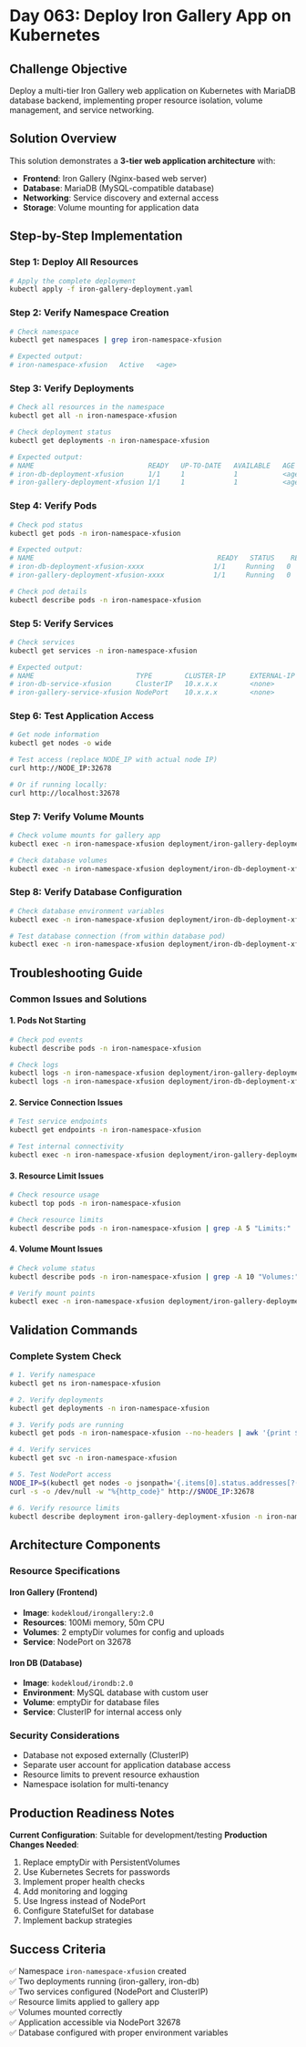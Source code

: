# Day 063: Deploy Iron Gallery App on Kubernetes

## Challenge Objective
Deploy a multi-tier Iron Gallery web application on Kubernetes with MariaDB database backend, implementing proper resource isolation, volume management, and service networking.

## Solution Overview

This solution demonstrates a **3-tier web application architecture** with:
- **Frontend**: Iron Gallery (Nginx-based web server)
- **Database**: MariaDB (MySQL-compatible database)
- **Networking**: Service discovery and external access
- **Storage**: Volume mounting for application data

## Step-by-Step Implementation

### Step 1: Deploy All Resources
```bash
# Apply the complete deployment
kubectl apply -f iron-gallery-deployment.yaml
```

### Step 2: Verify Namespace Creation
```bash
# Check namespace
kubectl get namespaces | grep iron-namespace-xfusion

# Expected output:
# iron-namespace-xfusion   Active   <age>
```

### Step 3: Verify Deployments
```bash
# Check all resources in the namespace
kubectl get all -n iron-namespace-xfusion

# Check deployment status
kubectl get deployments -n iron-namespace-xfusion

# Expected output:
# NAME                            READY   UP-TO-DATE   AVAILABLE   AGE
# iron-db-deployment-xfusion      1/1     1            1           <age>
# iron-gallery-deployment-xfusion 1/1     1            1           <age>
```

### Step 4: Verify Pods
```bash
# Check pod status
kubectl get pods -n iron-namespace-xfusion

# Expected output:
# NAME                                             READY   STATUS    RESTARTS   AGE
# iron-db-deployment-xfusion-xxxx                 1/1     Running   0          <age>
# iron-gallery-deployment-xfusion-xxxx            1/1     Running   0          <age>

# Check pod details
kubectl describe pods -n iron-namespace-xfusion
```

### Step 5: Verify Services
```bash
# Check services
kubectl get services -n iron-namespace-xfusion

# Expected output:
# NAME                         TYPE        CLUSTER-IP      EXTERNAL-IP   PORT(S)        AGE
# iron-db-service-xfusion      ClusterIP   10.x.x.x        <none>        3306/TCP       <age>
# iron-gallery-service-xfusion NodePort    10.x.x.x        <none>        80:32678/TCP   <age>
```

### Step 6: Test Application Access
```bash
# Get node information
kubectl get nodes -o wide

# Test access (replace NODE_IP with actual node IP)
curl http://NODE_IP:32678

# Or if running locally:
curl http://localhost:32678
```

### Step 7: Verify Volume Mounts
```bash
# Check volume mounts for gallery app
kubectl exec -n iron-namespace-xfusion deployment/iron-gallery-deployment-xfusion -- ls -la /usr/share/nginx/html/

# Check database volumes
kubectl exec -n iron-namespace-xfusion deployment/iron-db-deployment-xfusion -- ls -la /var/lib/mysql/
```

### Step 8: Verify Database Configuration
```bash
# Check database environment variables
kubectl exec -n iron-namespace-xfusion deployment/iron-db-deployment-xfusion -- printenv | grep MYSQL

# Test database connection (from within database pod)
kubectl exec -n iron-namespace-xfusion deployment/iron-db-deployment-xfusion -- mysql -u gallery_user -p'YourComplexUserPassword123!' -e "SHOW DATABASES;"
```

## Troubleshooting Guide

### Common Issues and Solutions

#### 1. Pods Not Starting
```bash
# Check pod events
kubectl describe pods -n iron-namespace-xfusion

# Check logs
kubectl logs -n iron-namespace-xfusion deployment/iron-gallery-deployment-xfusion
kubectl logs -n iron-namespace-xfusion deployment/iron-db-deployment-xfusion
```

#### 2. Service Connection Issues
```bash
# Test service endpoints
kubectl get endpoints -n iron-namespace-xfusion

# Test internal connectivity
kubectl exec -n iron-namespace-xfusion deployment/iron-gallery-deployment-xfusion -- nslookup iron-db-service-xfusion
```

#### 3. Resource Limit Issues
```bash
# Check resource usage
kubectl top pods -n iron-namespace-xfusion

# Check resource limits
kubectl describe pods -n iron-namespace-xfusion | grep -A 5 "Limits:"
```

#### 4. Volume Mount Issues
```bash
# Check volume status
kubectl describe pods -n iron-namespace-xfusion | grep -A 10 "Volumes:"

# Verify mount points
kubectl exec -n iron-namespace-xfusion deployment/iron-gallery-deployment-xfusion -- df -h
```

## Validation Commands

### Complete System Check
```bash
# 1. Verify namespace
kubectl get ns iron-namespace-xfusion

# 2. Verify deployments
kubectl get deployments -n iron-namespace-xfusion

# 3. Verify pods are running
kubectl get pods -n iron-namespace-xfusion --no-headers | awk '{print $3}' | grep -v Running && echo "Some pods not running!" || echo "All pods running!"

# 4. Verify services
kubectl get svc -n iron-namespace-xfusion

# 5. Test NodePort access
NODE_IP=$(kubectl get nodes -o jsonpath='{.items[0].status.addresses[?(@.type=="InternalIP")].address}')
curl -s -o /dev/null -w "%{http_code}" http://$NODE_IP:32678

# 6. Verify resource limits
kubectl describe deployment iron-gallery-deployment-xfusion -n iron-namespace-xfusion | grep -A 3 "Limits:"
```

## Architecture Components

### Resource Specifications

#### Iron Gallery (Frontend)
- **Image**: `kodekloud/irongallery:2.0`
- **Resources**: 100Mi memory, 50m CPU
- **Volumes**: 2 emptyDir volumes for config and uploads
- **Service**: NodePort on 32678

#### Iron DB (Database)  
- **Image**: `kodekloud/irondb:2.0`
- **Environment**: MySQL database with custom user
- **Volume**: emptyDir for database files
- **Service**: ClusterIP for internal access only

### Security Considerations
- Database not exposed externally (ClusterIP)
- Separate user account for application database access
- Resource limits to prevent resource exhaustion
- Namespace isolation for multi-tenancy

## Production Readiness Notes

**Current Configuration**: Suitable for development/testing
**Production Changes Needed**:
1. Replace emptyDir with PersistentVolumes
2. Use Kubernetes Secrets for passwords
3. Implement proper health checks
4. Add monitoring and logging
5. Use Ingress instead of NodePort
6. Configure StatefulSet for database
7. Implement backup strategies

## Success Criteria
✅ Namespace `iron-namespace-xfusion` created  
✅ Two deployments running (iron-gallery, iron-db)  
✅ Two services configured (NodePort and ClusterIP)  
✅ Resource limits applied to gallery app  
✅ Volumes mounted correctly  
✅ Application accessible via NodePort 32678  
✅ Database configured with proper environment variables